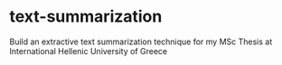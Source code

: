 # text-summarization
Build an extractive text summarization technique for my MSc Thesis at International Hellenic University of Greece
